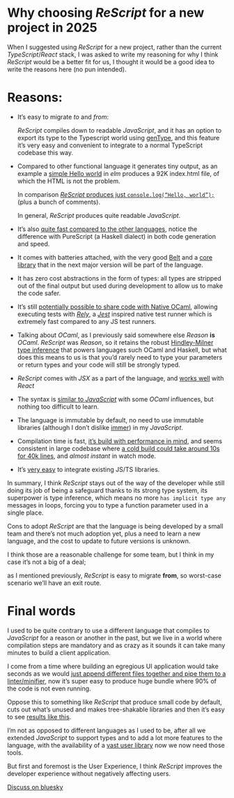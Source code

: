 Why choosing _ReScript_ for a new project in 2025
===

When I suggested using _ReScript_ for a new project, rather than the current _TypeScript_/_React_ stack,
I was asked to write my reasoning for why I think _ReScript_ would be a better fit for us,
I thought it would be a good idea to write the reasons here (no pun intended).

# Reasons:

- It’s easy to migrate _to_ and _from_:

  _ReScript_ compiles down to readable _JavaScript_, and it has an option to export its type to the Typescript world using [genType](https://ReScript-lang.org/docs/manual/v11.0.0/typescript-integration), and this feature it’s very easy and convenient to integrate to a normal TypeScript codebase this way.

- Compared to other functional language it generates tiny output, as an example a [simple Hello world](https://github.com/bryanjenningz/25-elm-examples/blob/master/01-hello-world.elm) in _elm_ produces a 92K index.html file, of which the HTML is not the problem.

  In comparison [_ReScript_ produces just `console.log(“Hello, world”);`](https://ReScript-lang.org/try?version=v11.1.4&module=commonjs&code=MIewdgziA2CmB00QHMAUAiAEraSA0ABAO4gBO0AJugJRA) (plus a bunch of comments).

  In general, _ReScript_ produces quite readable _JavaScript_.

- It’s also [quite fast compared to the other languages](https://unsafeperform.io/blog/2022-07-02-a_small_benchmark_for_functional_languages_targeting_web_browsers/), notice the difference with PureScript (a Haskell dialect) in both code generation and speed.

- It comes with batteries attached, with the very good [Belt](https://ReScript-lang.org/docs/manual/v11.0.0/api/belt) and a [core library](https://ReScript-lang.org/docs/manual/v11.0.0/api/core) that in the next major version will be part of the language.

- It has zero cost abstractions in the form of types: all types are stripped out of the final output but used during development to allow us to make the code safer.

- It’s still [potentially possible to share code with Native OCaml](https://github.com/kentaromiura/utopia/tree/test-latest-ReScript), allowing executing tests with [_Rely_](https://www.npmjs.com/package/@reason-native/rely), a [_Jest_](https://jestjs.io/) inspired native test runner which is extremely fast compared to any JS test runners.

- Talking about _OCaml_, as I previously said somewhere else _Reason_ **is** _OCaml_.
_ReScript_ was _Reason_, so it retains the robust [Hindley-Milner type inference](https://en.wikipedia.org/wiki/Hindley%E2%80%93Milner_type_system) that powers languages such OCaml and Haskell, but what does this means to us is that you’d rarely need to type your parameters or return types and your code will still be strongly typed.

- _ReScript_ comes with _JSX_ as a part of the language, and [works well](https://github.com/kentaromiura/ReScript-react-esbuild/blob/main/src/Main.res) with _React_

- The syntax is [similar to _JavaScript_](https://ReScript-lang.org/docs/manual/v11.0.0/overview) with some _OCaml_ influences, but nothing too difficult to learn.

- The language is immutable by default, no need to use immutable libraries (although I don’t dislike [immer](https://immerjs.github.io/immer/)) in my _JavaScript_.

- Compilation time is fast, [it’s build with performance in mind](https://ReScript-lang.org/docs/manual/v11.0.0/build-performance), and seems consistent in large codebase where [a cold build could take around 10s for 40k lines](https://forum.ReScript-lang.org/t/people-with-large-codebases-what-are-the-compile-times-like/4176), and *almost instant* in watch mode.

- It’s [very easy](https://ReScript-lang.org/docs/manual/v11.0.0/external) to integrate existing JS/TS libraries.

In summary, I think _ReScript_ stays out of the way of the developer while still doing its job of being a safeguard thanks to its strong type system, its superpower is type inference, which means no more `has implicit type any` messages in loops, forcing you to type a function parameter used in a single place.

Cons to adopt _ReScript_ are that the language is being developed by a small team and there’s not much adoption yet, plus a need to learn a new language, and the cost to update to future versions is unknown.

I think those are a reasonable challenge for some team, but I think in my case it’s not a big of a deal;

as I mentioned previously, _ReScript_ is easy to migrate **from**, so worst-case scenario we’ll have an exit route.

# Final words

I used to be quite contrary to use a different language that compiles to _JavaScript_ for a reason or another in the past, but we live in a world where compilation steps are mandatory and as crazy as it sounds it can take many minutes to build a client application.

I come from a time where building an egregious UI application would take seconds as we would [just append different files together and pipe them to a linter/minifier](https://mykenta.blogspot.com/2011/02/post-mortem-of-big-js-project-part-i.html), now it’s super easy to produce huge bundle where 90% of the code is not even running.

Oppose this to something like _ReScript_ that produce small code by default, cuts out what’s unused and makes tree-shakable libraries and then it’s easy to see [results like this](https://github.com/kentaromiura/ReScript-react-esbuild/blob/actix/assets/lighthouse.png).

I’m not as opposed to different languages as I used to be, after all we extended _JavaScript_ to support types and to add a lot more features to the language, with the availability of a [vast user library](https://www.npmjs.com/) now we now need those tools.

But first and foremost is the User Experience,  I think _ReScript_ improves the developer experience without negatively affecting users.

[Discuss on bluesky](https://bsky.app/search?q=https%3A%2F%2Fcristian.tokyo%2Fblog%2FChoosing-ReScript-for-a-new-project)
